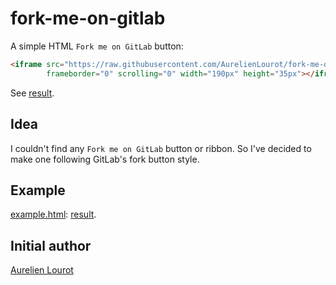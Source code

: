 # fork-me-on-gitlab

A simple HTML `Fork me on GitLab` button:

```html
<iframe src="https://raw.githubusercontent.com/AurelienLourot/fork-me-on-gitlab/master/button.html?href=https://gitlab.com/you"
        frameborder="0" scrolling="0" width="190px" height="35px"></iframe>
```

See
[result](http://htmlpreview.github.io/?https://github.com/AurelienLourot/fork-me-on-gitlab/blob/master/example.html).

## Idea

I couldn't find any `Fork me on GitLab` button or ribbon. So I've decided to make one following
GitLab's fork button style.

## Example

[example.html](example.html):
[result](http://htmlpreview.github.io/?https://github.com/AurelienLourot/fork-me-on-gitlab/blob/master/example.html).

## Initial author

[Aurelien Lourot](http://lourot.com/)
